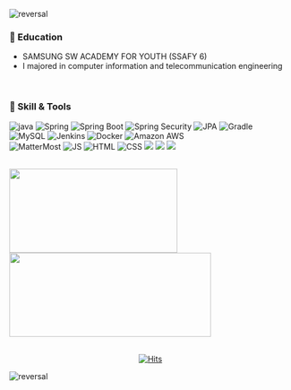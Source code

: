 ![reversal](https://capsule-render.vercel.app/api?type=waving&color=0:DDF2E9,100:5FC397&text=Narin%20Kim&section=header&height=150&fontAlign=70&fontAlignY=30&fontSize=50&desc=welcome!&descAlign=79&descAlignY=55&fontColor=ffff)

  
### :seedling: Education
- SAMSUNG SW ACADEMY FOR YOUTH (SSAFY 6)
- I majored in computer information and telecommunication engineering

<br/>

### :seedling: Skill & Tools
![java](https://img.shields.io/badge/Java-007396?style=flat&logo=Java&logoColor=white) 
![Spring](https://img.shields.io/badge/Spring-6DB33F?style=flate&logo=Spring&logoColor=white) 
![Spring Boot](https://img.shields.io/badge/Spring%20Boot-6DB33F?style=flat&logo=Spring%20Boot&logoColor=white) 
![Spring Security](https://img.shields.io/badge/Spring%20Security-6DB33F?style=flat&logo=Spring%20Security&logoColor=white)
![JPA](https://img.shields.io/badge/JPA-6DB33F?style=flat&logo=JPA&logoColor=white)
![Gradle](https://img.shields.io/badge/Gradle-02303A?style=flat&logo=Gradle&logoColor=white) <br/>
![MySQL](https://img.shields.io/badge/MySQL-4479A1?style=flat-MySQL&logoColor=white)
![Jenkins](https://img.shields.io/badge/Jenkins-D24939?style=flat&logo=Jenkins&logoColor=white)
![Docker](https://img.shields.io/badge/Docker-2496ED?style=flat&logo=Docker&logoColor=white) 
![Amazon AWS](https://img.shields.io/badge/Amazon%20AWS-232F3E?style=flat&logo=Amazon%20AWS&logoColor=white) <br/>
![MatterMost](https://img.shields.io/badge/Mattormost-0058CC?style=flat&logo=Mattermost&logoColor=white)
![JS](https://img.shields.io/badge/JavaScript-F7DF1E?style=flat&logo=JavaScript&logoColor=white)
![HTML](https://img.shields.io/badge/HTML5-E34F26?style=flate&logo=JavaScript&logoColor=white)
 ![CSS](https://img.shields.io/badge/css-1572B6?style=flat-square&logo=css3&logoColor=white)
<img src="https://img.shields.io/badge/Jira Software-0052CC?style=flat&logo=Jira Software&logoColor=white"> 
<img src="https://img.shields.io/badge/github-181717?style=flat&logo=github&logoColor=white"> 
<img src="https://img.shields.io/badge/gitlab-181717?style=flat&logo=gitlab&logoColor=white"> 

<br/>
  
  
<div>
<img align='center' width="300px" height="150px" src="https://github-readme-stats.vercel.app/api/top-langs/?username=narinkim&layout=compact&theme=vue"/>
<img align='center' width="360px" height="150px" src="https://github-readme-stats.vercel.app/api?username=narinKim&show_icons=true&theme=vue"/> 
</div>
 

<br/>

<div align=center>

[![Hits](https://hits.seeyoufarm.com/api/count/incr/badge.svg?url=https://github.com/narinkim)](https://hits.seeyoufarm.com) 

</div>

![reversal](https://capsule-render.vercel.app/api?type=waving&color=0:DDF2E9,100:5FC397&section=footer&height=150)



<!--
**narinkim/narinkim** is a ✨ _special_ ✨ repository because its `README.md` (this file) appears on your GitHub profile.

Here are some ideas to get you started:

- 🔭 I’m currently working on ...
- 🌱 I’m currently learning ...
- 👯 I’m looking to collaborate on ...
- 🤔 I’m looking for help with ...
- 💬 Ask me about ...
- 📫 How to reach me: ...
- 😄 Pronouns: ...
- ⚡ Fun fact: ...
-->
